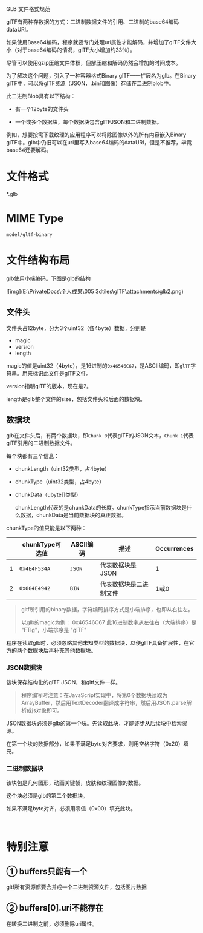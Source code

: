 GLB 文件格式规范

glTF有两种存数据的方式：二进制数据文件的引用、二进制的base64编码dataURI。

如果使用Base64编码，程序就要专门处理uri属性才能解码，并增加了glTF文件大小（对于base64编码的情况，glTF大小增加约33％）。

尽管可以使用gzip压缩文件体积，但解压缩和解码仍然会增加的时间成本。

为了解决这个问题，引入了一种容器格式Binary glTF——扩展名为glb。在Binary glTF中，可以将glTF资源（JSON，.bin和图像）存储在二进制blob中。

此二进制Blob具有以下结构：

- 有一个12byte的文件头

- 一个或多个数据块，每个数据块包含glTFJSON和二进制数据。

例如，想要按需下载纹理的应用程序可以将除图像以外的所有内容嵌入Binary glTF中。glb中仍旧可以在uri里写入base64编码的dataURI，但是不推荐，毕竟base64还要解码。

# 文件格式

*.glb

# MIME Type

`model/gltf-binary`

# 文件结构布局

glb使用小端编码。下图是glb的结构

![img](E:\PrivateDocs\个人成果\005 3dtiles\glTF\attachments\glb2.png)

## 文件头

文件头占12byte，分为3个uint32（各4byte）数据，分别是

- magic
- version
- length

magic的值是uint32（4byte），是16进制的`0x46546C67`，是ASCII编码，即`glTF`字符串。用来标识此文件是glTF文件。

version指明glTF的版本，现在是2。

length是glb整个文件的size，包括文件头和后面的数据块。

## 数据块

glb在文件头后，有两个数据块，即`Chunk 0`代表glTF的JSON文本，`Chunk 1`代表glTF引用的二进制数据文件。

每个块都有三个信息：

- chunkLength（uint32类型，占4byte）
- chunkType（uint32类型，占4byte）
- chunkData（ubyte[]类型）

    chunkLength代表的是chunkData的长度。chunkType指示当前数据块是什么数据，chunkData是当前数据块的真正数据。

chunkType的值只能是以下两种：

|      | chunkType可选值 | ASCII编码 | 描述                   | Occurrences |
| ---- | --------------- | --------- | ---------------------- | ----------- |
| 1    | `0x4E4F534A`    | `JSON`    | 代表数据块是JSON       | 1           |
| 2    | `0x004E4942`    | `BIN`     | 代表数据块是二进制文件 | 1或0        |

> gltf所引用的binary数据，字符编码排序方式是小端排序，也即从右往左。
>
> 以glb的magic为例：
> 0x46546C67 此16进制数字从左往右（大端排序）是 "FTlg"，小端排序是 "glTF"

程序在读取glb时，必须忽略其他未知类型的数据块，以便glTF具备扩展性，在官方的两个数据块后再补充其他数据块。

### JSON数据块

该块保存结构化的glTF JSON，和gltf文件一样。

> 程序编写时注意：在JavaScript实现中，将第0个数据块读取为ArrayBuffer，然后用TextDecoder翻译成字符串，然后用JSON.parse解析成js对象即可。

JSON数据块必须是glb的第一个块。先读取此块，才能逐步从后续块中检索资源。

在第一个块的数据部分，如果不满足byte对齐要求，则用空格字符（0x20）填充。

### 二进制数据块

该块包是几何图形，动画关键帧，皮肤和纹理图像的数据。

这个块必须是glb的第二个数据块。

如果不满足byte对齐，必须用零值（0x00）填充此块。

​	

# 特别注意

## ① buffers只能有一个

gltf所有资源都要合并成一个二进制资源文件，包括图片数据

## ② buffers[0].uri不能存在

在转换二进制之前，必须删除uri属性。